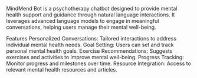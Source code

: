 MindMend Bot is a psychotherapy chatbot designed to provide mental health support and guidance through natural language interactions. It leverages advanced language models to engage in meaningful conversations, helping users manage their mental well-being.

Features
Personalized Conversations: Tailored interactions to address individual mental health needs.
Goal Setting: Users can set and track personal mental health goals.
Exercise Recommendations: Suggests exercises and activities to improve mental well-being.
Progress Tracking: Monitor progress and milestones over time.
Resource Integration: Access to relevant mental health resources and articles.
